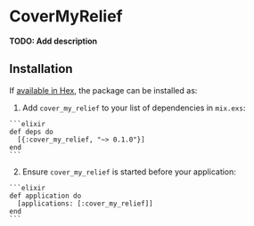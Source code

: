 # CoverMyRelief

**TODO: Add description**

## Installation

If [available in Hex](https://hex.pm/docs/publish), the package can be installed as:

  1. Add `cover_my_relief` to your list of dependencies in `mix.exs`:

    ```elixir
    def deps do
      [{:cover_my_relief, "~> 0.1.0"}]
    end
    ```

  2. Ensure `cover_my_relief` is started before your application:

    ```elixir
    def application do
      [applications: [:cover_my_relief]]
    end
    ```

